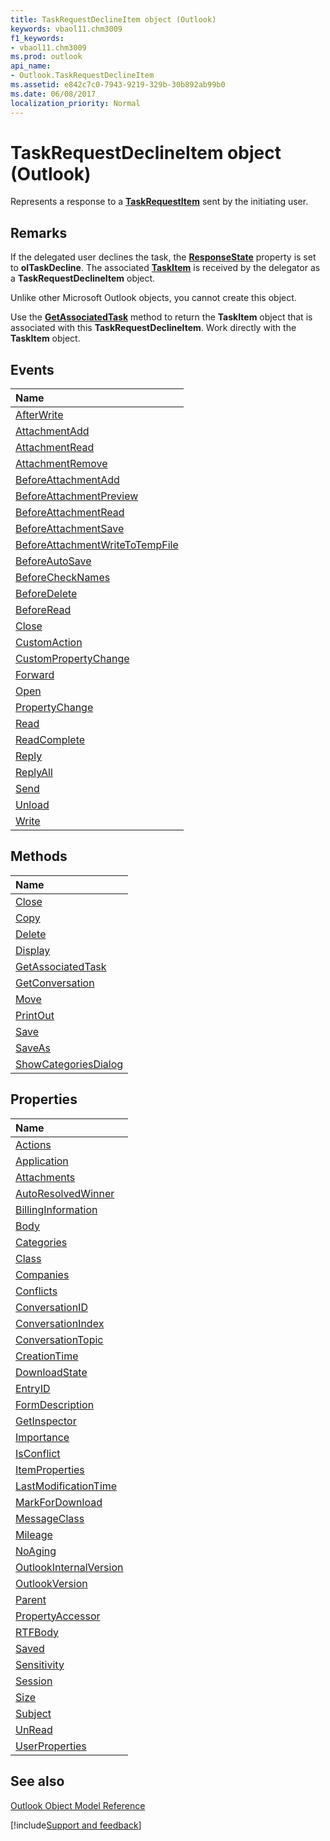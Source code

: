 ```yaml
---
title: TaskRequestDeclineItem object (Outlook)
keywords: vbaol11.chm3009
f1_keywords:
- vbaol11.chm3009
ms.prod: outlook
api_name:
- Outlook.TaskRequestDeclineItem
ms.assetid: e842c7c0-7943-9219-329b-30b892ab99b0
ms.date: 06/08/2017
localization_priority: Normal
---
```



# TaskRequestDeclineItem object (Outlook)

Represents a response to a  **[TaskRequestItem](Outlook.TaskRequestItem.md)** sent by the initiating user.


## Remarks

If the delegated user declines the task, the  **[ResponseState](Outlook.TaskItem.ResponseState.md)** property is set to **olTaskDecline**. The associated **[TaskItem](Outlook.TaskItem.md)** is received by the delegator as a **TaskRequestDeclineItem** object.

Unlike other Microsoft Outlook objects, you cannot create this object.

Use the  **[GetAssociatedTask](Outlook.TaskRequestDeclineItem.GetAssociatedTask.md)** method to return the **TaskItem** object that is associated with this **TaskRequestDeclineItem**. Work directly with the **TaskItem** object.


## Events



|Name|
|:-----|
|[AfterWrite](Outlook.TaskRequestDeclineItem.AfterWrite.md)|
|[AttachmentAdd](Outlook.TaskRequestDeclineItem.AttachmentAdd.md)|
|[AttachmentRead](Outlook.TaskRequestDeclineItem.AttachmentRead.md)|
|[AttachmentRemove](Outlook.TaskRequestDeclineItem.AttachmentRemove.md)|
|[BeforeAttachmentAdd](Outlook.TaskRequestDeclineItem.BeforeAttachmentAdd.md)|
|[BeforeAttachmentPreview](Outlook.TaskRequestDeclineItem.BeforeAttachmentPreview.md)|
|[BeforeAttachmentRead](Outlook.TaskRequestDeclineItem.BeforeAttachmentRead.md)|
|[BeforeAttachmentSave](Outlook.TaskRequestDeclineItem.BeforeAttachmentSave.md)|
|[BeforeAttachmentWriteToTempFile](Outlook.TaskRequestDeclineItem.BeforeAttachmentWriteToTempFile.md)|
|[BeforeAutoSave](Outlook.TaskRequestDeclineItem.BeforeAutoSave.md)|
|[BeforeCheckNames](Outlook.TaskRequestDeclineItem.BeforeCheckNames.md)|
|[BeforeDelete](Outlook.TaskRequestDeclineItem.BeforeDelete.md)|
|[BeforeRead](Outlook.TaskRequestDeclineItem.BeforeRead.md)|
|[Close](Outlook.TaskRequestDeclineItem.Close(even).md)|
|[CustomAction](Outlook.TaskRequestDeclineItem.CustomAction.md)|
|[CustomPropertyChange](Outlook.TaskRequestDeclineItem.CustomPropertyChange.md)|
|[Forward](Outlook.TaskRequestDeclineItem.Forward.md)|
|[Open](Outlook.TaskRequestDeclineItem.Open.md)|
|[PropertyChange](Outlook.TaskRequestDeclineItem.PropertyChange.md)|
|[Read](Outlook.TaskRequestDeclineItem.Read.md)|
|[ReadComplete](Outlook.taskrequestdeclineitem.readcomplete.md)|
|[Reply](Outlook.TaskRequestDeclineItem.Reply.md)|
|[ReplyAll](Outlook.TaskRequestDeclineItem.ReplyAll.md)|
|[Send](Outlook.TaskRequestDeclineItem.Send.md)|
|[Unload](Outlook.TaskRequestDeclineItem.Unload.md)|
|[Write](Outlook.TaskRequestDeclineItem.Write.md)|

## Methods



|Name|
|:-----|
|[Close](Outlook.TaskRequestDeclineItem.Close(method).md)|
|[Copy](Outlook.TaskRequestDeclineItem.Copy.md)|
|[Delete](Outlook.TaskRequestDeclineItem.Delete.md)|
|[Display](Outlook.TaskRequestDeclineItem.Display.md)|
|[GetAssociatedTask](Outlook.TaskRequestDeclineItem.GetAssociatedTask.md)|
|[GetConversation](Outlook.TaskRequestDeclineItem.GetConversation.md)|
|[Move](Outlook.TaskRequestDeclineItem.Move.md)|
|[PrintOut](Outlook.TaskRequestDeclineItem.PrintOut.md)|
|[Save](Outlook.TaskRequestDeclineItem.Save.md)|
|[SaveAs](Outlook.TaskRequestDeclineItem.SaveAs.md)|
|[ShowCategoriesDialog](Outlook.TaskRequestDeclineItem.ShowCategoriesDialog.md)|

## Properties



|Name|
|:-----|
|[Actions](Outlook.TaskRequestDeclineItem.Actions.md)|
|[Application](Outlook.TaskRequestDeclineItem.Application.md)|
|[Attachments](Outlook.TaskRequestDeclineItem.Attachments.md)|
|[AutoResolvedWinner](Outlook.TaskRequestDeclineItem.AutoResolvedWinner.md)|
|[BillingInformation](Outlook.TaskRequestDeclineItem.BillingInformation.md)|
|[Body](Outlook.TaskRequestDeclineItem.Body.md)|
|[Categories](Outlook.TaskRequestDeclineItem.Categories.md)|
|[Class](Outlook.TaskRequestDeclineItem.Class.md)|
|[Companies](Outlook.TaskRequestDeclineItem.Companies.md)|
|[Conflicts](Outlook.TaskRequestDeclineItem.Conflicts.md)|
|[ConversationID](Outlook.TaskRequestDeclineItem.ConversationID.md)|
|[ConversationIndex](Outlook.TaskRequestDeclineItem.ConversationIndex.md)|
|[ConversationTopic](Outlook.TaskRequestDeclineItem.ConversationTopic.md)|
|[CreationTime](Outlook.TaskRequestDeclineItem.CreationTime.md)|
|[DownloadState](Outlook.TaskRequestDeclineItem.DownloadState.md)|
|[EntryID](Outlook.TaskRequestDeclineItem.EntryID.md)|
|[FormDescription](Outlook.TaskRequestDeclineItem.FormDescription.md)|
|[GetInspector](Outlook.TaskRequestDeclineItem.GetInspector.md)|
|[Importance](Outlook.TaskRequestDeclineItem.Importance.md)|
|[IsConflict](Outlook.TaskRequestDeclineItem.IsConflict.md)|
|[ItemProperties](Outlook.TaskRequestDeclineItem.ItemProperties.md)|
|[LastModificationTime](Outlook.TaskRequestDeclineItem.LastModificationTime.md)|
|[MarkForDownload](Outlook.TaskRequestDeclineItem.MarkForDownload.md)|
|[MessageClass](Outlook.TaskRequestDeclineItem.MessageClass.md)|
|[Mileage](Outlook.TaskRequestDeclineItem.Mileage.md)|
|[NoAging](Outlook.TaskRequestDeclineItem.NoAging.md)|
|[OutlookInternalVersion](Outlook.TaskRequestDeclineItem.OutlookInternalVersion.md)|
|[OutlookVersion](Outlook.TaskRequestDeclineItem.OutlookVersion.md)|
|[Parent](Outlook.TaskRequestDeclineItem.Parent.md)|
|[PropertyAccessor](Outlook.TaskRequestDeclineItem.PropertyAccessor.md)|
|[RTFBody](Outlook.TaskRequestDeclineItem.RTFBody.md)|
|[Saved](Outlook.TaskRequestDeclineItem.Saved.md)|
|[Sensitivity](Outlook.TaskRequestDeclineItem.Sensitivity.md)|
|[Session](Outlook.TaskRequestDeclineItem.Session.md)|
|[Size](Outlook.TaskRequestDeclineItem.Size.md)|
|[Subject](Outlook.TaskRequestDeclineItem.Subject.md)|
|[UnRead](Outlook.TaskRequestDeclineItem.UnRead.md)|
|[UserProperties](Outlook.TaskRequestDeclineItem.UserProperties.md)|

## See also


[Outlook Object Model Reference](overview/Outlook/object-model.md)

[!include[Support and feedback](~/includes/feedback-boilerplate.md)]